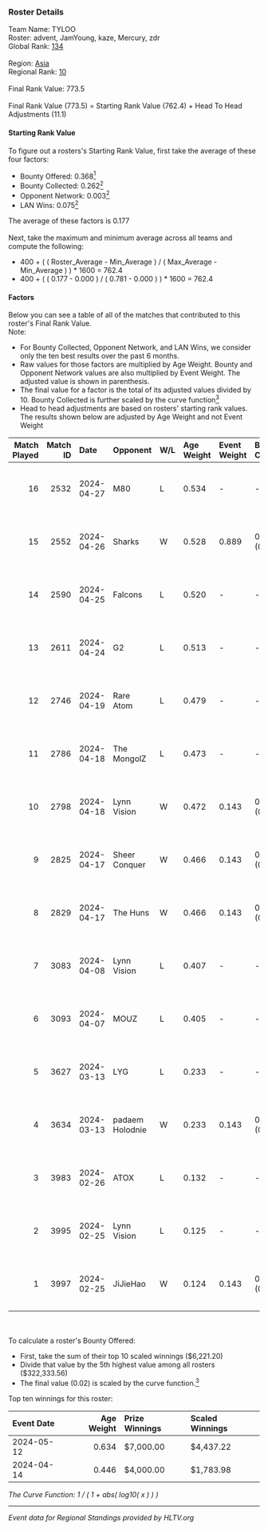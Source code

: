 ### Roster Details<br />
Team Name: TYLOO<br />
Roster: advent, JamYoung, kaze, Mercury, zdr<br />
Global Rank: [134](../standings_global.md)<br />
<br />
Region: [Asia]( ../standings_asia.md)<br />
Regional Rank: [10]( ../standings_asia.md)<br />
<br />
Final Rank Value:  773.5<br />
<br />
Final Rank Value (773.5) = Starting Rank Value (762.4) + Head To Head Adjustments (11.1)<br />

#### Starting Rank Value<br />
To figure out a rosters's Starting Rank Value, first take the average of these four factors:<br />
- Bounty Offered: 0.368[<sup>1</sup>](#table2)
- Bounty Collected: 0.262[<sup>2</sup>](#table1)
- Opponent Network: 0.003[<sup>2</sup>](#table1)
- LAN Wins: 0.075[<sup>2</sup>](#table1)

The average of these factors is 0.177<br />
<br />
Next, take the maximum and minimum average across all teams and compute the following:<br />
- 400 + ( ( Roster_Average - Min_Average ) / ( Max_Average - Min_Average ) ) * 1600 = 762.4
- 400 + ( ( 0.177 - 0.000 ) / ( 0.781 - 0.000 ) ) * 1600 = 762.4


#### Factors<br />
Below you can see a table of all of the matches that contributed to this roster's Final Rank Value.<br />
Note:<br />

- For Bounty Collected, Opponent Network, and LAN Wins, we consider only the ten best results over the past 6 months.
- Raw values for those factors are multiplied by Age Weight. Bounty and Opponent Network values are also multiplied by Event Weight. The adjusted value is shown in parenthesis.
- The final value for a factor is the total of its adjusted values divided by 10. Bounty Collected is further scaled by the curve function[<sup>3</sup>](#curveFunction)
- Head to head adjustments are based on rosters' starting rank values. The results shown below are adjusted by Age Weight and not Event Weight
<span id="table1"></span><br />


| Match Played | Match ID | Date       | Opponent        | W/L | Age Weight | Event Weight | Bounty Collected | Opponent Network | LAN Wins  | H2H Adj. | Roster                                  |
| -: | -: | :- | :- | :- | :- | :- | :- | :- | :- | -: | :- |
|           16 |     2532 | 2024-04-27 | M80             | L   | 0.534      | -            | -                | -                | -         |    -1.13 | advent, JamYoung, kaze, Mercury, zdr    |
|           15 |     2552 | 2024-04-26 | Sharks          | W   | 0.528      | 0.889        | 0.020 (0.009)    | 0.033 (0.015)    | 1 (0.528) |     8.25 | advent, JamYoung, kaze, Mercury, zdr    |
|           14 |     2590 | 2024-04-25 | Falcons         | L   | 0.520      | -            | -                | -                | -         |    -0.43 | advent, JamYoung, kaze, Mercury, zdr    |
|           13 |     2611 | 2024-04-24 | G2              | L   | 0.513      | -            | -                | -                | -         |    -0.02 | advent, JamYoung, kaze, Mercury, zdr    |
|           12 |     2746 | 2024-04-19 | Rare Atom       | L   | 0.479      | -            | -                | -                | -         |    -5.46 | advent, JamYoung, kaze, Mercury, zdr    |
|           11 |     2786 | 2024-04-18 | The MongolZ     | L   | 0.473      | -            | -                | -                | -         |    -0.03 | advent, JamYoung, kaze, Mercury, zdr    |
|           10 |     2798 | 2024-04-18 | Lynn Vision     | W   | 0.472      | 0.143        | 0.086 (0.006)    | 0.190 (0.013)    | 0 (0.000) |    12.48 | advent, JamYoung, kaze, Mercury, zdr    |
|            9 |     2825 | 2024-04-17 | Sheer Conquer   | W   | 0.466      | 0.143        | 0.000 (0.000)    | 0.018 (0.001)    | 0 (0.000) |     2.74 | advent, JamYoung, kaze, Mercury, zdr    |
|            8 |     2829 | 2024-04-17 | The Huns        | W   | 0.466      | 0.143        | 0.000 (0.000)    | 0.002 (0.000)    | 0 (0.000) |     1.75 | advent, JamYoung, kaze, Mercury, zdr    |
|            7 |     3083 | 2024-04-08 | Lynn Vision     | L   | 0.407      | -            | -                | -                | -         |    -2.00 | advent, JamYoung, kaze, Mercury, zdr    |
|            6 |     3093 | 2024-04-07 | MOUZ            | L   | 0.405      | -            | -                | -                | -         |    -0.03 | advent, JamYoung, kaze, Mercury, zdr    |
|            5 |     3627 | 2024-03-13 | LYG             | L   | 0.233      | -            | -                | -                | -         |    -4.22 | advent, JamYoung, lyrics3, Mercury, zdr |
|            4 |     3634 | 2024-03-13 | padaem Holodnie | W   | 0.233      | 0.143        | 0.000 (0.000)    | 0.000 (0.000)    | 0 (0.000) |     0.85 | advent, JamYoung, lyrics3, Mercury, zdr |
|            3 |     3983 | 2024-02-26 | ATOX            | L   | 0.132      | -            | -                | -                | -         |    -1.49 | advent, aumaN, JamYoung, kaze, Mercury  |
|            2 |     3995 | 2024-02-25 | Lynn Vision     | L   | 0.125      | -            | -                | -                | -         |    -0.66 | advent, aumaN, JamYoung, kaze, Mercury  |
|            1 |     3997 | 2024-02-25 | JiJieHao        | W   | 0.124      | 0.143        | 0.000 (0.000)    | 0.005 (0.000)    | 1 (0.124) |     0.47 | advent, aumaN, JamYoung, kaze, Mercury  |

<br />
<span id="table2"></span><br />
To calculate a roster's Bounty Offered:<br />

- First, take the sum of their top 10 scaled winnings ($6,221.20)
- Divide that value by the 5th highest value among all rosters ($322,333.56)
- The final value (0.02) is scaled by the curve function.[<sup>3</sup>](#curveFunction)

Top ten winnings for this roster:<br />

| Event Date | Age Weight | Prize Winnings | Scaled Winnings |
| :- | -: | :- | :- |
| 2024-05-12 |      0.634 | $7,000.00      | $4,437.22       |
| 2024-04-14 |      0.446 | $4,000.00      | $1,783.98       |


<span id="curveFunction"></span>_The Curve Function: 1 / ( 1 + abs( log10( x ) ) )_<br />

---
_Event data for Regional Standings provided by HLTV.org_<br />
